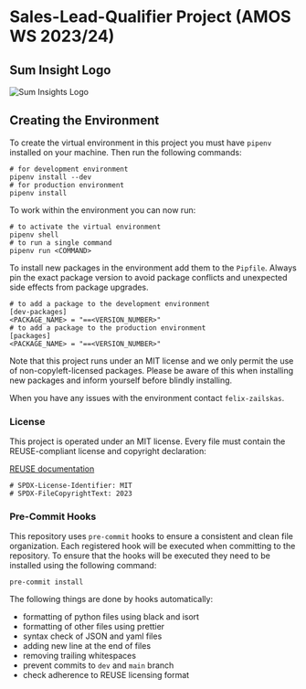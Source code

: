 <!--
SPDX-License-Identifier: MIT
SPDX-FileCopyrightText: 2023 Felix Zailskas <felixzailskas@gmail.com>
SPDX-FileCopyrightText: 2023 Berkay Bozkurt <resitberkaybozkurt@gmail.com>
-->

# Sales-Lead-Qualifier Project (AMOS WS 2023/24)

## Sum Insight Logo

<picture>
  <source media="(prefers-color-scheme: dark)" srcset="https://github.com/amosproj/amos2023ws06-sales-lead-qualifier/assets/45459787/7d38795e-6bd5-4003-9b23-29911532b0f8">
  <source media="(prefers-color-scheme: light)" srcset="https://github.com/amosproj/amos2023ws06-sales-lead-qualifier/assets/45459787/a7314df0-1917-4384-8f6c-2ab9f9831047">
  <img alt="Sum Insights Logo" src="https://github.com/amosproj/amos2023ws06-sales-lead-qualifier/assets/45459787/a7314df0-1917-4384-8f6c-2ab9f9831047">
</picture>

## Creating the Environment

To create the virtual environment in this project you must have `pipenv` installed on your machine. Then run the following commands:

```[bash]
# for development environment
pipenv install --dev
# for production environment
pipenv install
```

To work within the environment you can now run:

```[bash]
# to activate the virtual environment
pipenv shell
# to run a single command
pipenv run <COMMAND>
```

To install new packages in the environment add them to the `Pipfile`. Always pin the exact package version to avoid package conflicts and unexpected side effects from package upgrades.

```[bash]
# to add a package to the development environment
[dev-packages]
<PACKAGE_NAME> = "==<VERSION_NUMBER>"
# to add a package to the production environment
[packages]
<PACKAGE_NAME> = "==<VERSION_NUMBER>"
```

Note that this project runs under an MIT license and we only permit the use of non-copyleft-licensed packages. Please be aware of this when installing new packages and inform yourself before blindly installing.

When you have any issues with the environment contact `felix-zailskas`.

### License

This project is operated under an MIT license. Every file must contain the REUSE-compliant license and copyright declaration:

[REUSE documentation](https://reuse.software/faq/)

```[bash]
# SPDX-License-Identifier: MIT
# SPDX-FileCopyrightText: 2023
```

### Pre-Commit Hooks

This repository uses `pre-commit` hooks to ensure a consistent and clean file organization. Each registered hook will be executed when committing to the repository. To ensure that the hooks will be executed they need to be installed using the following command:

```[bash]
pre-commit install
```

The following things are done by hooks automatically:

- formatting of python files using black and isort
- formatting of other files using prettier
- syntax check of JSON and yaml files
- adding new line at the end of files
- removing trailing whitespaces
- prevent commits to `dev` and `main` branch
- check adherence to REUSE licensing format
